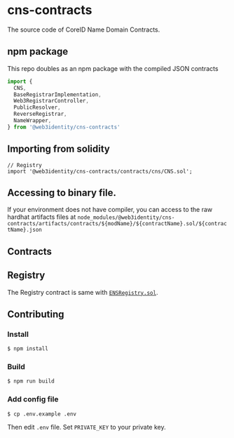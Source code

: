 # cns-contracts

The source code of CoreID Name Domain Contracts.

## npm package

This repo doubles as an npm package with the compiled JSON contracts

```js
import {
  CNS,
  BaseRegistrarImplementation,
  Web3RegistrarController,
  PublicResolver,
  ReverseRegistrar,
  NameWrapper,
} from '@web3identity/cns-contracts'
```

## Importing from solidity

```
// Registry
import '@web3identity/cns-contracts/contracts/cns/CNS.sol';
```

##  Accessing to binary file.

If your environment does not have compiler, you can access to the raw hardhat artifacts files at `node_modules/@web3identity/cns-contracts/artifacts/contracts/${modName}/${contractName}.sol/${contractName}.json`


## Contracts

## Registry

The Registry contract is same with [`ENSRegistry.sol`]().


## Contributing

### Install

```bash
$ npm install
```

### Build

```bash
$ npm run build
```

### Add config file

```bash
$ cp .env.example .env
```

Then edit `.env` file. Set `PRIVATE_KEY` to your private key.